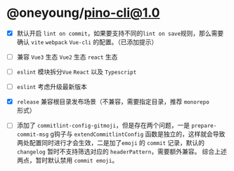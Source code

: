 
# @oneyoung/pino-cli@1.0

- [x] 默认开启 `lint on commit`，如果要支持不同的`lint on save`规则，那么需要确认 `vite` `webpack` `Vue-cli` 的配置。（已添加提示）

- [ ] 兼容 `Vue3` 生态 `Vue2` 生态 `react` 生态

- [ ] `eslint` 模块拆分`Vue` `React` 以及 `Typescript`

- [ ] `eslint` 考虑升级最新版本

- [x] `release` 兼容根目录发布场景（不兼容，需要指定目录，推荐 `monorepo` 形式）

- [ ] 添加了 `commitlint-config-gitmoji`，但是存在两个问题，一是 `prepare-commit-msg` g钩子与 `extendCommitlintConfig` 函数是独立的，这样就会导致两处配置同时进行才会生效，二是加了`emoji` 的 `commit` 记录，默认的 `changelog` 暂时不支持筛选对应的 `headerPattern`，需要额外兼容。 综合上述两点，暂时默认禁用 `commit emoji`。
